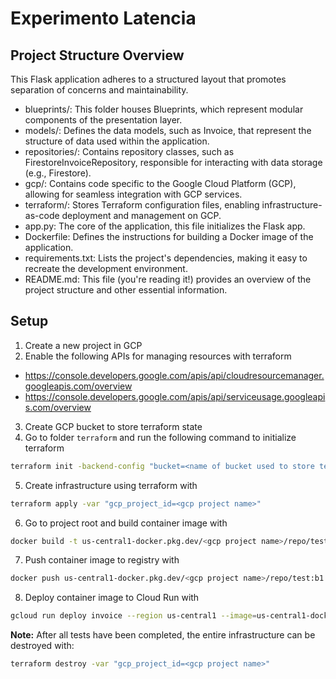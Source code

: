 # Experimento Latencia

## Project Structure Overview
This Flask application adheres to a structured layout that promotes separation of concerns and maintainability.

- blueprints/: This folder houses Blueprints, which represent modular components of the presentation layer.
- models/: Defines the data models, such as Invoice, that represent the structure of data used within the application.
- repositories/: Contains repository classes, such as FirestoreInvoiceRepository, responsible for interacting with data storage (e.g., Firestore).
- gcp/: Contains code specific to the Google Cloud Platform (GCP), allowing for seamless integration with GCP services.
- terraform/: Stores Terraform configuration files, enabling infrastructure-as-code deployment and management on GCP.
- app.py: The core of the application, this file initializes the Flask app.
- Dockerfile: Defines the instructions for building a Docker image of the application.
- requirements.txt: Lists the project's dependencies, making it easy to recreate the development environment.
- README.md: This file (you're reading it!) provides an overview of the project structure and other essential information.

## Setup
1. Create a new project in GCP
2. Enable the following APIs for managing resources with terraform
- https://console.developers.google.com/apis/api/cloudresourcemanager.googleapis.com/overview
- https://console.developers.google.com/apis/api/serviceusage.googleapis.com/overview
3. Create GCP bucket to store terraform state
4. Go to folder `terraform` and run the following command to initialize terraform
```sh
terraform init -backend-config "bucket=<name of bucket used to store terraform state>"
```
5. Create infrastructure using terraform with
```sh
terraform apply -var "gcp_project_id=<gcp project name>"
```
6. Go to project root and build container image with
```sh
docker build -t us-central1-docker.pkg.dev/<gcp project name>/repo/test:b1 .
```
7. Push container image to registry with
```sh
docker push us-central1-docker.pkg.dev/<gcp project name>/repo/test:b1
```
8. Deploy container image to Cloud Run with
```sh
gcloud run deploy invoice --region us-central1 --image=us-central1-docker.pkg.dev/<gcp project name>/repo/test:b7
```

**Note:** After all tests have been completed, the entire infrastructure can be destroyed with:
```sh
terraform destroy -var "gcp_project_id=<gcp project name>"
```
